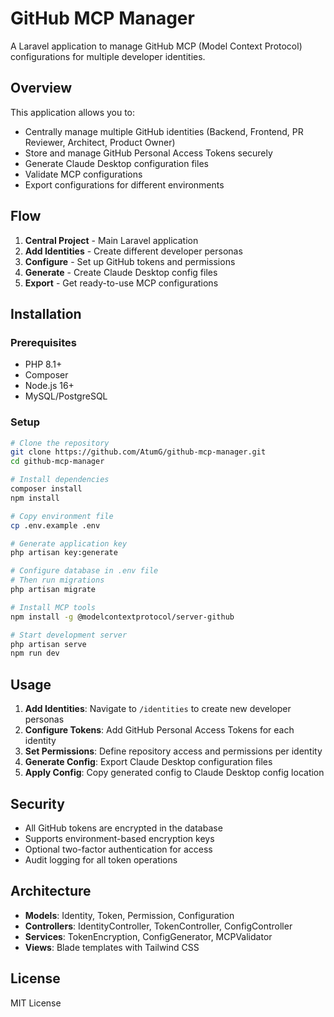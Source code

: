 # GitHub MCP Manager

A Laravel application to manage GitHub MCP (Model Context Protocol) configurations for multiple developer identities.

## Overview

This application allows you to:
- Centrally manage multiple GitHub identities (Backend, Frontend, PR Reviewer, Architect, Product Owner)
- Store and manage GitHub Personal Access Tokens securely
- Generate Claude Desktop configuration files
- Validate MCP configurations
- Export configurations for different environments

## Flow

1. **Central Project** - Main Laravel application
2. **Add Identities** - Create different developer personas
3. **Configure** - Set up GitHub tokens and permissions
4. **Generate** - Create Claude Desktop config files
5. **Export** - Get ready-to-use MCP configurations

## Installation

### Prerequisites
- PHP 8.1+
- Composer
- Node.js 16+
- MySQL/PostgreSQL

### Setup

```bash
# Clone the repository
git clone https://github.com/AtumG/github-mcp-manager.git
cd github-mcp-manager

# Install dependencies
composer install
npm install

# Copy environment file
cp .env.example .env

# Generate application key
php artisan key:generate

# Configure database in .env file
# Then run migrations
php artisan migrate

# Install MCP tools
npm install -g @modelcontextprotocol/server-github

# Start development server
php artisan serve
npm run dev
```

## Usage

1. **Add Identities**: Navigate to `/identities` to create new developer personas
2. **Configure Tokens**: Add GitHub Personal Access Tokens for each identity
3. **Set Permissions**: Define repository access and permissions per identity
4. **Generate Config**: Export Claude Desktop configuration files
5. **Apply Config**: Copy generated config to Claude Desktop config location

## Security

- All GitHub tokens are encrypted in the database
- Supports environment-based encryption keys
- Optional two-factor authentication for access
- Audit logging for all token operations

## Architecture

- **Models**: Identity, Token, Permission, Configuration
- **Controllers**: IdentityController, TokenController, ConfigController
- **Services**: TokenEncryption, ConfigGenerator, MCPValidator
- **Views**: Blade templates with Tailwind CSS

## License

MIT License